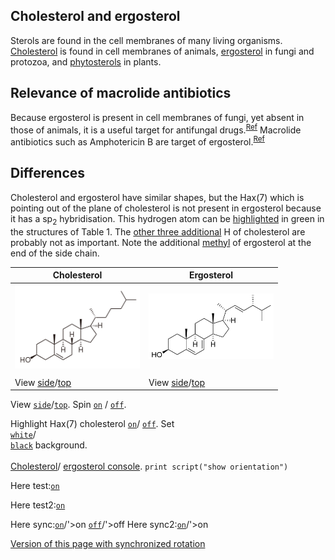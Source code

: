 ## Cholesterol and ergosterol

Sterols are found in the cell membranes of many living organisms. [Cholesterol](https://en.wikipedia.org/wiki/Cholesterol) is found in cell membranes of animals, [ergosterol](https://en.wikipedia.org/wiki/Ergosterol) in fungi and protozoa, and [phytosterols](https://en.wikipedia.org/wiki/Phytosterol) in plants.

## Relevance of macrolide antibiotics

Because ergosterol is present in cell membranes of fungi, yet absent in those of animals, it is a useful target for antifungal drugs.<sup>[Ref](https://en.wikipedia.org/wiki/Ergosterol#Target_for_antifungal_drugs)</sup> Macrolide antibiotics such as Amphotericin B are target of ergosterol.<sup>[Ref](https://academic.oup.com/jac/article/49/suppl_1/7/2473430)</sup>

## Differences

Cholesterol and ergosterol have similar shapes, but the Hax(7) which is pointing out of the plane of cholesterol is not present in ergosterol because it has a sp<sub>2</sub> hybridisation. This hydrogen atom can be <a href='javascript:Jmol.script(JmolAppletA,"select atomno = 41;color [0,255,0]")'>highlighted</a> in green in the structures of Table 1. The <a href='javascript:Jmol.script(JmolAppletA,"select atomno = 30, atomno = 48, atomno = 50;color [0,127,127]")'>other three additional</a> H of cholesterol are probably not as important. Note the additional <a href='javascript:Jmol.script(JmolAppletB,"select atomno = 65, atomno = 66, atomno = 67;color [127,127,0]")'>methyl</a> of ergosterol at the end of the side chain.

<script type="text/javascript" src="src/JSmol.min.js"></script>
<script type="text/javascript">
Cholest = {
    script: "set antialiasDisplay true;load $cholesterol;cartoon on;color cartoon structure;;rotate z 118.48; rotate y 117.66; rotate z -47.64;",
    width:350,      
    j2sPath: "src/j2s",   
    disableJ2SLoadMonitor: false,
    isableInitialConsole: true
}
Ergost = {
    script: "set antialiasDisplay true;load $ergosterol;cartoon on;color cartoon structure;;rotate z 118.48; rotate y 117.66; rotate z -47.64;",
    width:350,      
    j2sPath: "src/j2s",   
    disableJ2SLoadMonitor: false,
    isableInitialConsole: true
}
document.getElementById("Cholest").reset()
function sync() {
 var syncing = document.getElementById("drive").checked
 var s = (syncing ? "sync * on;sync * \"set syncMouse TRUE\"": "sync * off")
 //jmolScript(s, "A");
 Jmol.script(JmolAppletA,s);
}
</script>

|Cholesterol|Ergosterol|
|----------|-----------|
|<center><img src="data/Cholesterol_2D.svg.png" alt="cholesterol" width="200" /></center> | <center><img src="data/Ergosterol_2D.svg.png" alt="ergosterol" width="200" /></center>|
|<script>Jmol.getApplet("JmolAppletA",Cholest);</script>|<script>Jmol.getApplet("JmolAppletB",Ergost);</script>|
|View <a href='javascript:Jmol.script(JmolAppletA,"reset; rotate z 33.34; rotate y 125.99; rotate z -67.45;select atomno = 41;color [0,255,0]")'>side</a>/<a href='javascript:Jmol.script(JmolAppletA,"reset;rotate z 118.48; rotate y 117.66; rotate z -47.64;select atomno = 41;color [0,255,0]")'>top</a>|View <a href='javascript:Jmol.script(JmolAppletB,"reset; rotate z -179.67; rotate y 93.62; rotate z -93.8;")'>side</a>/<a href='javascript:Jmol.script(JmolAppletB,"reset; rotate z -113.86; rotate y 135.11; rotate z -93.93;")'>top</a>|

View <code><a href='javascript:Jmol.script(JmolAppletA,"sync on";JmolAppletA,"reset; rotate z 33.34; rotate y 125.99; rotate z -67.45;select atomno = 41;color [0,255,0]");javascript:Jmol.script(JmolAppletB,"reset; rotate z -179.67; rotate y 93.62; rotate z -93.8;")'>side</a></code>/<code><a href='javascript:jmolScript(JmolAppletA,"reset;rotate z 118.48; rotate y 117.66; rotate z -47.64;select atomno = 41;color [0,255,0]");javascript:Jmol.script(JmolAppletB,"reset; rotate z -113.86; rotate y 135.11; rotate z -93.93;")'>top</a></code>.
Spin
<code><a href='javascript:Jmol.script(JmolAppletA,"spin on");javascript:Jmol.script(JmolAppletB,"spin on")'>on</a></code> /
<code><a href='javascript:Jmol.script(JmolAppletA,"spin off");javascript:Jmol.script(JmolAppletB,"spin off")'>off</a></code>.

Highlight Hax(7) cholesterol <code><a href='javascript:Jmol.script(JmolAppletA,"select atomno = 41;color [0,255,0]")'>on</a></code>/
<code><a href='javascript:Jmol.script(JmolAppletA,"select atomno = 41;color [255,255,255]")'>off</a></code>.
Set
<code><a href='javascript:Jmol.script(JmolAppletA,"script APPLET * \"background white\"")'> white</a></code>/
<code><a href='javascript:Jmol.script(JmolAppletA,"script APPLET * \"background black\"")'> black</a></code> background.
<br><br>
<a href='javascript:Jmol.script(JmolAppletA,"console")'>Cholesterol</a>/
<a href='javascript:Jmol.script(JmolAppletB,"console")'>ergosterol console</a>.
<code>print script("show orientation")</code>

Here test:<code><a href='javascript:var syncing = document.getElementById("drive").checked;Jmol.script(JmolAppletA,"spin on");javascript:Jmol.script(JmolAppletB,"spin on")'>on</a></code> 

Here test2:<code><a href='javascript:var syncing = document.getElementById("drive").checked;Jmol.script(JmolAppletA,"spin on");javascript:Jmol.script(JmolAppletB,"spin on")'>on</a></code> 

Here sync:<code><a href='javascript:JmolAppletA,"reset; rotate z 33.34; rotate y 125.99; rotate z -67.45;select atomno = 41;color [0,255,0]");javascript:Jmol.script(JmolAppletB,"reset; rotate z -179.67; rotate y 93.62; rotate z -93.8;Jmol.script(JmolAppletA,"sync on";)'>on</a></code>/'>on</a></code> 
<code><a href='javascript:Jmol.script(JmolAppletA,"sync off")'>off</a></code>/'>off</a></code> 
Here sync2:<code><a href='javascript:Jmol.script(JmolAppletA,"sync on",Jmol.script(JmolAppletB,"sync on")'>on</a></code>/'>on</a></code> 

[Version of this page with synchronized rotation](page2.html)
